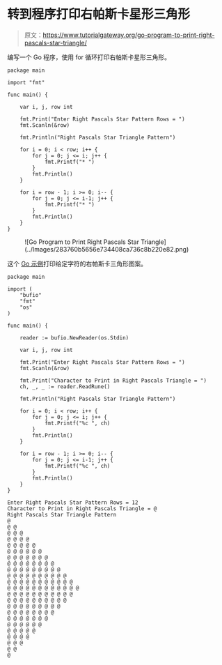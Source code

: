 # 转到程序打印右帕斯卡星形三角形

> 原文：<https://www.tutorialgateway.org/go-program-to-print-right-pascals-star-triangle/>

编写一个 Go 程序，使用 for 循环打印右帕斯卡星形三角形。

```
package main

import "fmt"

func main() {

	var i, j, row int

	fmt.Print("Enter Right Pascals Star Pattern Rows = ")
	fmt.Scanln(&row)

	fmt.Println("Right Pascals Star Triangle Pattern")

	for i = 0; i < row; i++ {
		for j = 0; j <= i; j++ {
			fmt.Printf("* ")
		}
		fmt.Println()
	}

	for i = row - 1; i >= 0; i-- {
		for j = 0; j <= i-1; j++ {
			fmt.Printf("* ")
		}
		fmt.Println()
	}
}
```

<figure class="wp-block-image size-large">![Go Program to Print Right Pascals Star Triangle](../Images/283760b5656e734408ca736c8b220e82.png)</figure>

这个 [Go 示例](https://www.tutorialgateway.org/go-programs/)打印给定字符的右帕斯卡三角形图案。

```
package main

import (
	"bufio"
	"fmt"
	"os"
)

func main() {

	reader := bufio.NewReader(os.Stdin)

	var i, j, row int

	fmt.Print("Enter Right Pascals Star Pattern Rows = ")
	fmt.Scanln(&row)

	fmt.Print("Character to Print in Right Pascals Triangle = ")
	ch, _, _ := reader.ReadRune()

	fmt.Println("Right Pascals Star Triangle Pattern")

	for i = 0; i < row; i++ {
		for j = 0; j <= i; j++ {
			fmt.Printf("%c ", ch)
		}
		fmt.Println()
	}

	for i = row - 1; i >= 0; i-- {
		for j = 0; j <= i-1; j++ {
			fmt.Printf("%c ", ch)
		}
		fmt.Println()
	}
}
```

```
Enter Right Pascals Star Pattern Rows = 12
Character to Print in Right Pascals Triangle = @
Right Pascals Star Triangle Pattern
@ 
@ @ 
@ @ @ 
@ @ @ @ 
@ @ @ @ @ 
@ @ @ @ @ @ 
@ @ @ @ @ @ @ 
@ @ @ @ @ @ @ @ 
@ @ @ @ @ @ @ @ @ 
@ @ @ @ @ @ @ @ @ @ 
@ @ @ @ @ @ @ @ @ @ @ 
@ @ @ @ @ @ @ @ @ @ @ @ 
@ @ @ @ @ @ @ @ @ @ @ 
@ @ @ @ @ @ @ @ @ @ 
@ @ @ @ @ @ @ @ @ 
@ @ @ @ @ @ @ @ 
@ @ @ @ @ @ @ 
@ @ @ @ @ @ 
@ @ @ @ @ 
@ @ @ @ 
@ @ @ 
@ @ 
@ 
```